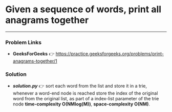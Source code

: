 # Given a sequence of words, print all anagrams together

---

### Problem Links
- **__GeeksForGeeks__** :point_right: https://practice.geeksforgeeks.org/problems/print-anagrams-together/1

### Solution
- **_solution.py_** :point_right: sort each word from the list and store it in a trie, whenever a word-end node is reached store the index of the original word from the original list, as part of a index-list parameter of the trie node **time-complexity O(NMlog(M))**, **space-complexity O(NM)**.
